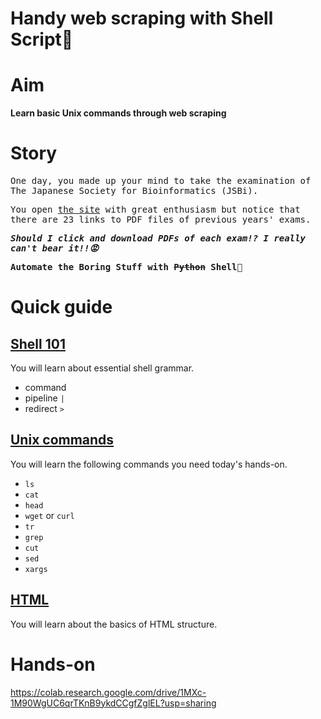 # Handy web scraping with Shell Script🍰

# Aim

**Learn basic Unix commands through web scraping**

# Story
<samp>

One day, you made up your mind to take the examination of The Japanese Society for Bioinformatics (JSBi).

You open [the site](https://www.jsbi.org/activity/nintei/sankou_mondai_kako/) with great enthusiasm but notice that there are 23 links to PDF files of previous years' exams.

***Should I click and download PDFs of each exam!? I really can't bear it!!😡***

**Automate the Boring Stuff with ~~Python~~ Shell🐚**

</samp>

# Quick guide

## [Shell 101](https://github.com/akikuno/TBA-20221108/blob/main/contents/015-shellscript.md)

You will learn about essential shell grammar.

- command
- pipeline `|`
- redirect `>`

## [Unix commands](https://github.com/akikuno/TBA-20221108/blob/main/contents/025-unix-commands.md)

You will learn the following commands you need today's hands-on.

- `ls`
- `cat`
- `head`
- `wget` or `curl`
- `tr`
- `grep`
- `cut`
- `sed`
- `xargs`

## [HTML](https://github.com/akikuno/TBA-20221108/blob/main/contents/035-html.md)

You will learn about the basics of HTML structure.

# Hands-on

https://colab.research.google.com/drive/1MXc-1M90WgUC6qrTKnB9ykdCCgfZglEL?usp=sharing
